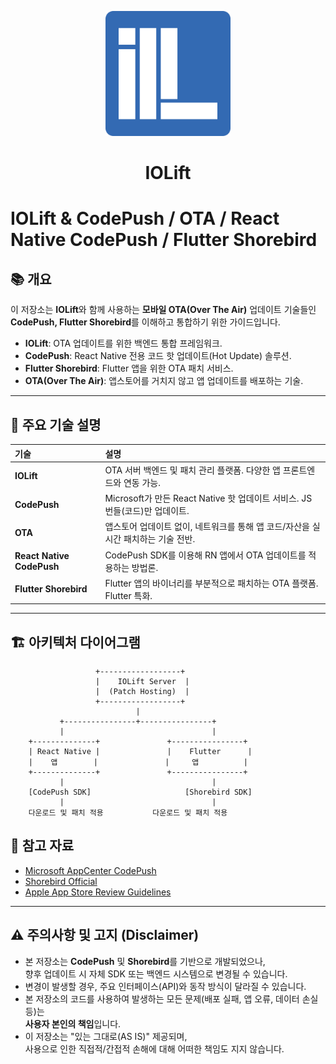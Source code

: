 <p align="center">
  <img src="https://github.com/FCG-labs/IOLift/blob/main/favicon.png" alt="IOLift Logo" width="200"/>
</p>

<h1 align="center">IOLift</h1>


# IOLift & CodePush / OTA / React Native CodePush / Flutter Shorebird

## 📚 개요

이 저장소는 **IOLift**와 함께 사용하는 **모바일 OTA(Over The Air)** 업데이트 기술들인  
**CodePush, Flutter Shorebird**를 이해하고 통합하기 위한 가이드입니다.

- **IOLift**: OTA 업데이트를 위한 백엔드 통합 프레임워크.
- **CodePush**: React Native 전용 코드 핫 업데이트(Hot Update) 솔루션.
- **Flutter Shorebird**: Flutter 앱을 위한 OTA 패치 서비스.
- **OTA(Over The Air)**: 앱스토어를 거치지 않고 앱 업데이트를 배포하는 기술.

---

## 🚀 주요 기술 설명

| 기술 | 설명 |
|:---|:---|
| **IOLift** | OTA 서버 백엔드 및 패치 관리 플랫폼. 다양한 앱 프론트엔드와 연동 가능. |
| **CodePush** | Microsoft가 만든 React Native 핫 업데이트 서비스. JS 번들(코드)만 업데이트. |
| **OTA** | 앱스토어 업데이트 없이, 네트워크를 통해 앱 코드/자산을 실시간 패치하는 기술 전반. |
| **React Native CodePush** | CodePush SDK를 이용해 RN 앱에서 OTA 업데이트를 적용하는 방법론. |
| **Flutter Shorebird** | Flutter 앱의 바이너리를 부분적으로 패치하는 OTA 플랫폼. Flutter 특화. |

---

## 🏗️ 아키텍처 다이어그램

```
                   +------------------+
                   |    IOLift Server  |
                   |  (Patch Hosting)  |
                   +------------------+
                            |
           +----------------+----------------+
           |                                 |
    +--------------+               +----------------+
    | React Native |               |    Flutter      |
    |    앱        |               |     앱          |
    +--------------+               +----------------+
           |                                 |
    [CodePush SDK]                     [Shorebird SDK]
           |                                 |
    다운로드 및 패치 적용           다운로드 및 패치 적용
```

## 📄 참고 자료
- [Microsoft AppCenter CodePush](https://microsoft.github.io/code-push/)
- [Shorebird Official](https://shorebird.dev/)
- [Apple App Store Review Guidelines](https://developer.apple.com/app-store/review/guidelines/)

---

## ⚠️ 주의사항 및 고지 (Disclaimer)

- 본 저장소는 **CodePush** 및 **Shorebird**를 기반으로 개발되었으나,  
  향후 업데이트 시 자체 SDK 또는 백엔드 시스템으로 변경될 수 있습니다.
- 변경이 발생할 경우, 주요 인터페이스(API)와 동작 방식이 달라질 수 있습니다.
- 본 저장소의 코드를 사용하여 발생하는 모든 문제(배포 실패, 앱 오류, 데이터 손실 등)는  
  **사용자 본인의 책임**입니다.
- 이 저장소는 "있는 그대로(AS IS)" 제공되며,  
  사용으로 인한 직접적/간접적 손해에 대해 어떠한 책임도 지지 않습니다.
